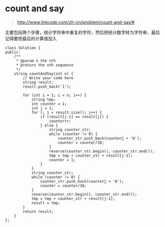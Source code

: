 # count and say
>http://www.lintcode.com/zh-cn/problem/count-and-say/#

主要包括两个步骤，统计字符串中重复的字符，然后把统计数字转为字符串，最后记得要把最后的计算值加入

    class Solution {
    public:
        /**
         * @param n the nth
         * @return the nth sequence
         */
        string countAndSay(int n) {
            // Write your code here
            string result;
            result.push_back('1');

            for (int i = 1; i < n; i++) {
                string tmp;
                int counter = 1;
                int j = 1;
                for (; j < result.size(); j++) {
                    if (result[j-1] == result[j]) {
                        counter++;
                    } else {
                        string counter_str;
                        while (counter != 0) {
                            counter_str.push_back(counter + '0');
                            counter = counter/10;
                        }
                        reverse(counter_str.begin(), counter_str.end());
                        tmp = tmp + counter_str + result[j-1];
                        counter = 1;
                    }
                }
                string counter_str;
                while (counter != 0) {
                    counter_str.push_back(counter + '0');
                    counter = counter/10;
                }
                reverse(counter_str.begin(), counter_str.end());
                tmp = tmp + counter_str + result[j-1];
                result = tmp;
            }
            return result;
        }
    };

